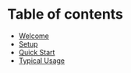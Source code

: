 # Table of contents

* [Welcome](README.md)
* [Setup](setup.md)
* [Quick Start](quick-start.md)
* [Typical Usage](untitled.md)

